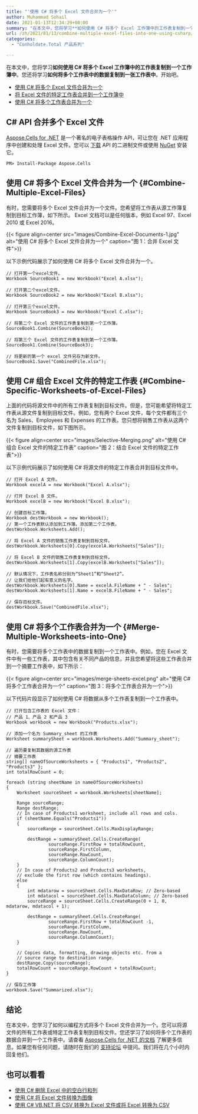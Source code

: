 ```yaml
---
title: "'使用 C# 将多个 Excel 文件合并为一个'"
author: Muhammad Sohail
date: 2021-01-13T12:34:29+00:00
summary: "在本文中，您将学习**如何使用 C# 将多个 Excel 工作簿中的工作表复制到一个工作簿中**。您还将学习<strong>如何将多个工作表中的数据复制到一张工作表<strong>中。</strong></strong>"
url: /zh/2021/01/13/combine-multiple-excel-files-into-one-using-csharp/
categories:
  - "Conholdate.Total 产品系列"

---
```

在本文中，您将学习**如何使用 C# 将多个 Excel 工作簿中的工作表复制到一个工作簿中**。您还将学习**如何将多个工作表中的数据复制到一张工作表中**。开始吧。

  * [使用 C# 将多个 Excel 文件合并为一个][1]
  * [将 Excel 文件的特定工作表合并到一个工作簿中][2] 
  * [使用 C# 将多个工作表合并为一个][3]

## C# API 合并多个 Excel 文件

[Aspose.Cells for .NET][4] 是一个著名的电子表格操作 API，可让您在 .NET 应用程序中创建和处理 Excel 文件。您可以 [下载][5] API 的二进制文件或使用 [NuGet][6] 安装它。

```
PM> Install-Package Aspose.Cells
```

## 使用 C# 将多个 Excel 文件合并为一个 {#Combine-Multiple-Excel-Files}

有时，您需要将多个 Excel 文件合并为一个文件。您希望将工作表从源工作簿复制到目标工作簿，如下所示。 Excel 文档可以是任何版本，例如 Excel 97、Excel 2010 或 Excel 2016。

{{< figure align=center src="images/Combine-Excel-Documents-1.jpg" alt="使用 C# 将多个 Excel 文件合并为一个" caption="图 1：合并 Excel 文件">}}
 

以下示例代码展示了如何使用 C# 将多个 Excel 文件合并为一个。

```
// 打开第一个excel文件。
Workbook SourceBook1 = new Workbook("Excel A.xlsx");

// 打开第二个excel文件。
Workbook SourceBook2 = new Workbook("Excel B.xlsx");

// 打开第三个excel文件。
Workbook SourceBook3 = new Workbook("Excel C.xlsx");

// 将第二个 Excel 文件的工作表复制到第一个工作簿。
SourceBook1.Combine(SourceBook2);

// 将第三个 Excel 文件的工作表复制到第一个工作簿。
SourceBook1.Combine(SourceBook3);

// 将更新的第一个 excel 文件另存为新文件。
SourceBook1.Save("CombinedFile.xlsx");
```

## 使用 C# 组合 Excel 文件的特定工作表 {#Combine-Specific-Worksheets-of-Excel-Files}

上面的代码将源文件中的所有工作表复制到目标文件。但是，您可能希望将特定工作表从源文件复制到目标文件。例如，您有两个 Excel 文件，每个文件都有三个名为 Sales、Employees 和 Expenses 的工作表。您只想将销售工作表从这两个文件复制到目标文件，如下图所示。

{{< figure align=center src="images/Selective-Merging.png" alt="使用 C# 组合 Excel 文件的特定工作表" caption="图 2：结合 Excel 文件的特定工作表">}}
 

以下示例代码展示了如何使用 C# 将源文件的特定工作表合并到目标文件中。

```
// 打开 Excel A 文件。
Workbook excelA = new Workbook("Excel A.xlsx");

// 打开 Excel B 文件。
Workbook excelB = new Workbook("Excel B.xlsx");

// 创建目标工作簿。
Workbook destWorkbook = new Workbook();
// 第一个工作表默认添加到工作簿。添加第二个工作表。
destWorkbook.Worksheets.Add();

// 将 Excel A 文件的销售工作表复制到目标文件。
destWorkbook.Worksheets[0].Copy(excelA.Worksheets["Sales"]);

// 将 Excel B 文件的销售工作表复制到目标文件。
destWorkbook.Worksheets[1].Copy(excelB.Worksheets["Sales"]);

// 默认情况下，工作表名称分别为“Sheet1”和“Sheet2”。
// 让我们给他们起有意义的名字。
destWorkbook.Worksheets[0].Name = excelA.FileName + " - Sales";
destWorkbook.Worksheets[1].Name = excelB.FileName + " - Sales";

// 保存目标文件。
destWorkbook.Save("CombinedFile.xlsx");
```

## 使用 C# 将多个工作表合并为一个 {#Merge-Multiple-Worksheets-into-One}

有时，您需要将多个工作表中的数据复制到一个工作表中。例如，您在 Excel 文件中有一些工作表，其中包含有关不同产品的信息，并且您希望将这些工作表合并到一个摘要工作表中，如下所示：

{{< figure align=center src="images/merge-sheets-excel.png" alt="使用 C# 将多个工作表合并为一个" caption="图 3：将多个工作表合并为一个">}}
 

以下代码片段显示了如何使用 C# 将数据从多个工作表复制到一个工作表中。

```
// 打开包含工作表的 Excel 文件：
// 产品 1、产品 2 和产品 3
Workbook workbook = new Workbook("Products.xlsx");

// 添加一个名为 Summary_sheet 的工作表
Worksheet summarySheet = workbook.Worksheets.Add("Summary_sheet");

// 遍历要复制其数据的源工作表
// 摘要工作表
string[] nameOfSourceWorksheets = { "Products1", "Products2", "Products3" };
int totalRowCount = 0;

foreach (string sheetName in nameOfSourceWorksheets)
{
    Worksheet sourceSheet = workbook.Worksheets[sheetName];

    Range sourceRange;
    Range destRange;
    // In case of Products1 worksheet, include all rows and cols.
    if (sheetName.Equals("Products1"))
    {
        sourceRange = sourceSheet.Cells.MaxDisplayRange;
        
        destRange = summarySheet.Cells.CreateRange(
                sourceRange.FirstRow + totalRowCount,
                sourceRange.FirstColumn,
                sourceRange.RowCount,
                sourceRange.ColumnCount);
    }
    // In case of Products2 and Products3 worksheets,
    // exclude the first row (which contains headings).
    else
    {
        int mdatarow = sourceSheet.Cells.MaxDataRow; // Zero-based
        int mdatacol = sourceSheet.Cells.MaxDataColumn; // Zero-based
        sourceRange = sourceSheet.Cells.CreateRange(0 + 1, 0, mdatarow, mdatacol + 1);

        destRange = summarySheet.Cells.CreateRange(
                sourceRange.FirstRow + totalRowCount -1,
                sourceRange.FirstColumn,
                sourceRange.RowCount,
                sourceRange.ColumnCount);
    }

    // Copies data, formatting, drawing objects etc. from a
    // source range to destination range.
    destRange.Copy(sourceRange);
    totalRowCount = sourceRange.RowCount + totalRowCount;
}

// 保存工作簿 
workbook.Save("Summarized.xlsx");
```

## 结论

在本文中，您学习了如何以编程方式将多个 Excel 文件合并为一个。您可以将源文件的所有工作表或特定工作表复制到目标文件。您还学习了如何将多个工作表的数据合并到一个工作表中。请查看 [Aspose.Cells for .NET 的文档][10] 了解更多信息。如果您有任何问题，请随时在我们的 [支持论坛][11] 中提问。我们将在几个小时内回复他们。

## 也可以看看

  * [使用 C# 删除 Excel 中的空白行和列][12]
  * [使用 C# 将 Excel 文件转换为图像][13]
  * [使用 C# VB.NET 将 CSV 转换为 Excel 文件或将 Excel 转换为 CSV][14]

 [1]: #Combine-Multiple-Excel-Files
 [2]: #Combine-Specific-Worksheets-of-Excel-Files
 [3]: #Merge-Multiple-Worksheets-into-One
 [4]: https://products.aspose.com/cells/net
 [5]: https://downloads.aspose.com/cells/net
 [6]: http://nuget.org/packages/Aspose.Cells
 [7]: https://blog.conholdate.com/wp-content/uploads/sites/27/2021/01/Combine-Excel-Documents-1.jpg
 [8]: https://blog.conholdate.com/wp-content/uploads/sites/27/2021/01/Selective-Merging.png
 [9]: https://blog.conholdate.com/wp-content/uploads/sites/27/2021/01/merge-sheets-excel.png
 [10]: https://docs.aspose.com/cells/net/
 [11]: https://forum.aspose.com/
 [12]: https://blog.conholdate.com/2020/12/25/delete-blank-rows-and-columns-in-excel-using-csharp/
 [13]: https://blog.aspose.com/2021/01/01/convert-excel-files-to-images-in-csharp/
 [14]: https://blog.aspose.com/2020/11/17/csv-excel-csharp-vb-net/








